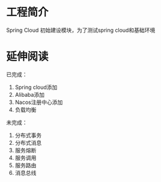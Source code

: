 # 工程简介
Spring Cloud 初始建设模块，为了测试spring cloud和基础环境
# 延伸阅读
已完成： 
1. Spring cloud添加
2. Alibaba添加
3. Nacos注册中心添加
4. 负载均衡

未完成：
1. 分布式事务
2. 分布式消息
3. 服务熔断
4. 服务调用
5. 服务路由
6. 消息总线
